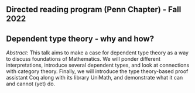 ## Directed reading program (Penn Chapter) - Fall 2022

## Dependent type theory - why and how?

_Abstract_: This talk aims to make a case for dependent type theory as a way to discuss foundations of Mathematics. We will ponder different interpretations, introduce several dependent types, and look at connections with category theory. Finally, we will introduce the type theory-based proof assistant Coq along with its library UniMath, and demonstrate what it can and cannot (yet) do.
